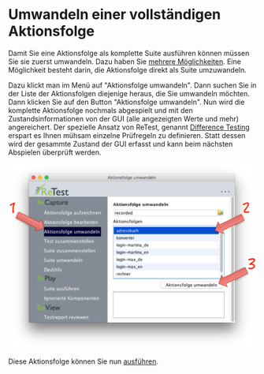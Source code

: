 Umwandeln einer vollständigen Aktionsfolge
==========================================

Damit Sie eine Aktionsfolge als komplette Suite ausführen können müssen Sie sie zuerst umwandeln. 
Dazu haben Sie [mehrere Möglichkeiten](wie-man-einen-test-aufzeichnet.html). 
Eine Möglichkeit besteht darin, die Aktionsfolge direkt als Suite umzuwandeln.

Dazu klickt man im Menü auf "Aktionsfolge umwandeln". 
Dann suchen Sie in der Liste der Aktionsfolgen diejenige heraus, die Sie umwandeln möchten.
Dann klicken Sie auf den Button "Aktionsfolge umwandeln". 
Nun wird die komplette Aktionsfolge nochmals abgespielt und mit den Zustandsinformationen von der GUI (alle angezeigten Werte und mehr) angereichert.
Der spezielle Ansatz von ReTest, genannt [Difference Testing](https://www.retest.de/product/difference-testing.html) erspart es Ihnen mühsam einzelne Prüfregeln zu definieren.
Statt dessen wird der gesammte Zustand der GUI erfasst und kann beim nächsten Abspielen überprüft werden.
  
![GUI Screenshot Aktionsfolge umwandeln](aktionsfolge-umwandeln-1.png) 

Diese Aktionsfolge können Sie nun [ausführen](../replay/suite-ausfuehren.html).